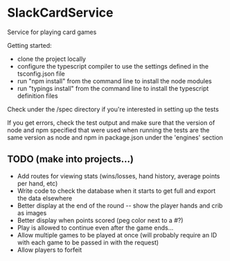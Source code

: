 # SlackCardService
Service for playing card games

Getting started:
- clone the project locally
- configure the typescript compiler to use the settings defined in the tsconfig.json file
- run "npm install" from the command line to install the node modules
- run "typings install" from the command line to install the typescript definition files

Check under the /spec directory if you're interested in setting up the tests

If you get errors, check the test output and make sure that the version of node and npm specified 
that were used when running the tests are the same version as node and npm in package.json under the 
'engines' section

## TODO (make into projects...)
* Add routes for viewing stats (wins/losses, hand history, average points per hand, etc) 
* Write code to check the database when it starts to get full and export the data elsewhere
* Better display at the end of the round -- show the player hands and crib as images
* Better display when points scored (peg color next to a #?)
* Play is allowed to continue even after the game ends...
* Allow multiple games to be played at once (will probably require an ID with each game to be passed in with the request)
* Allow players to forfeit